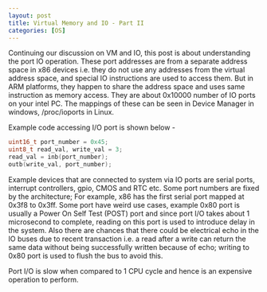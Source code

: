 ```yaml
---
layout: post
title: Virtual Memory and IO - Part II
categories: [OS]
---
```


Continuing our discussion on VM and IO, this post is about understanding the port IO operation. These port addresses are from a separate address space in x86 devices i.e. they do not use any addresses from the virtual address space, and special IO instructions are used to access them. But in ARM platforms, they happen to share the address space and uses same instruction as memory access. They are about 0x10000 number of IO ports on your intel PC. The mappings of these can be seen in Device Manager in windows, /proc/ioports in Linux. 

Example code accessing I/O port is shown below - 
```c
uint16_t port_number = 0x45;
uint8_t read_val, write_val = 3;
read_val = inb(port_number);
outb(write_val, port_number);
```

Example devices that are connected to system via IO ports are serial ports, interrupt controllers, gpio, CMOS and RTC etc.
Some port numbers are fixed by the architecture; For example, x86 has the first serial port mapped at 0x3f8 to 0x3ff. Some port have weird use cases, example 0x80 port is usually a Power On Self Test (POST) port and since port I/O takes about 1 microsecond to complete, reading on this port is used to introduce delay in the system. Also there are chances that there could be electrical echo in the IO buses due to recent transaction i.e. a read after a write can return the same data without being successfully written because of echo; writing to 0x80 port is used to flush the bus to avoid this.

Port I/O is slow when compared to 1 CPU cycle and hence is an expensive operation to perform.



